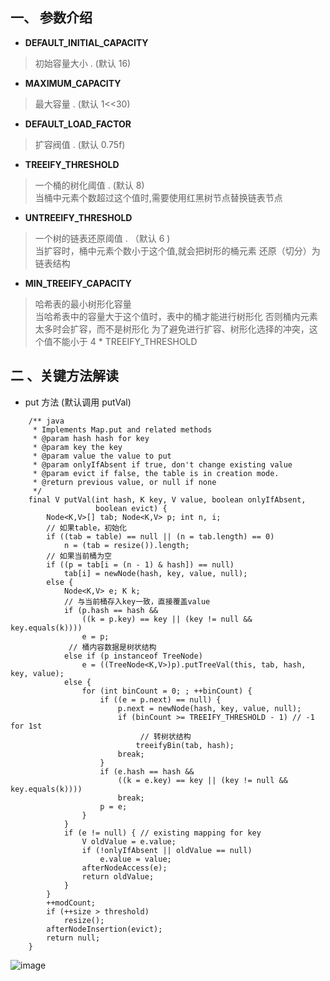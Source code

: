 ## 一、 参数介绍

* **DEFAULT_INITIAL_CAPACITY** 
> 初始容量大小 . (默认 16)

* **MAXIMUM_CAPACITY**    
> 最大容量 . (默认 1<<30)

* **DEFAULT_LOAD_FACTOR**
> 扩容阀值 .  (默认 0.75f)

* **TREEIFY_THRESHOLD**
> 一个桶的树化阈值 . (默认 8)  
 当桶中元素个数超过这个值时,需要使用红黑树节点替换链表节点

* **UNTREEIFY_THRESHOLD**
> 一个树的链表还原阈值 . （默认 6 )  
当扩容时，桶中元素个数小于这个值,就会把树形的桶元素 还原（切分）为链表结构

* **MIN_TREEIFY_CAPACITY**
> 哈希表的最小树形化容量  
当哈希表中的容量大于这个值时，表中的桶才能进行树形化 否则桶内元素太多时会扩容，而不是树形化 为了避免进行扩容、树形化选择的冲突，这个值不能小于 4 * TREEIFY_THRESHOLD

## 二 、关键方法解读
* put 方法 (默认调用 putVal)
```
    /** java
     * Implements Map.put and related methods
     * @param hash hash for key
     * @param key the key
     * @param value the value to put
     * @param onlyIfAbsent if true, don't change existing value
     * @param evict if false, the table is in creation mode.
     * @return previous value, or null if none
     */
    final V putVal(int hash, K key, V value, boolean onlyIfAbsent,
                   boolean evict) {
        Node<K,V>[] tab; Node<K,V> p; int n, i;
        // 如果table，初始化
        if ((tab = table) == null || (n = tab.length) == 0)  
            n = (tab = resize()).length;
        // 如果当前桶为空
        if ((p = tab[i = (n - 1) & hash]) == null)  
            tab[i] = newNode(hash, key, value, null);
        else { 
            Node<K,V> e; K k;
            // 与当前桶存入key一致，直接覆盖value
            if (p.hash == hash &&
                ((k = p.key) == key || (key != null && key.equals(k))))  
                e = p;
             // 桶内容数据是树状结构
            else if (p instanceof TreeNode)            
                e = ((TreeNode<K,V>)p).putTreeVal(this, tab, hash, key, value);
            else {
                for (int binCount = 0; ; ++binCount) {
                    if ((e = p.next) == null) {
                        p.next = newNode(hash, key, value, null);
                        if (binCount >= TREEIFY_THRESHOLD - 1) // -1 for 1st
                             // 转树状结构
                            treeifyBin(tab, hash);  
                        break;
                    }
                    if (e.hash == hash &&
                        ((k = e.key) == key || (key != null && key.equals(k))))
                        break;
                    p = e;
                }
            }
            if (e != null) { // existing mapping for key
                V oldValue = e.value;
                if (!onlyIfAbsent || oldValue == null)
                    e.value = value;
                afterNodeAccess(e);
                return oldValue;
            }
        }
        ++modCount;
        if (++size > threshold)
            resize();
        afterNodeInsertion(evict);
        return null;
    }
```
![image](http://tech.meituan.com/img/java-hashmap/hashMap%20put%E6%96%B9%E6%B3%95%E6%89%A7%E8%A1%8C%E6%B5%81%E7%A8%8B%E5%9B%BE.png)

